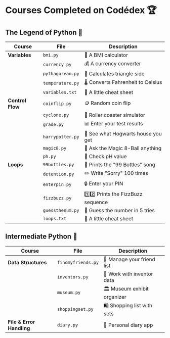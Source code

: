 # Courses Completed on Codédex 🏆

## The Legend of Python 🐍

| Course         | File               | Description                          |
|----------------|--------------------|--------------------------------------|
| **Variables**  | `bmi.py`           | 💪 A BMI calculator                  |
|                | `currency.py`      | 💰 A currency converter              |
|                | `pythagorean.py`   | 📐 Calculates triangle side          |
|                | `temperature.py`   | 🌡️ Converts Fahrenheit to Celsius  |
|                | `variables.txt`    | 📝 A little cheat sheet              |
| **Control Flow** | `coinflip.py`    | 🪙 Random coin flip                  |
|                | `cyclone.py`       | 🎢 Roller coaster simulator          |
|                | `grade.py`         | 📊 Enter your test results           |
|                | `harrypotter.py`   | 🧙 See what Hogwarts house you get   |
|                | `magic8.py`        | 🎱 Ask the Magic 8-Ball anything     |
|                | `ph.py`            | 🧪 Check pH value                    |
| **Loops**      | `99bottles.py`     | 🍺 Prints the "99 Bottles" song      |
|                | `detention.py`     | ✏️ Write "Sorry" 100 times          |
|                | `enterpin.py`      | 🔒 Enter your PIN                    |
|                | `fizzbuzz.py`      | 1️⃣2️⃣ Prints the FizzBuzz sequence |
|                | `guessthenum.py`   | 🔢 Guess the number in 5 tries       |
|                | `loops.txt`        | 📝 A little cheat sheet              |

## Intermediate Python 🚀

| Course                     | File               | Description                          |
|----------------------------|--------------------|--------------------------------------|
| **Data Structures**        | `findmyfriends.py` | 👫 Manage your friend list           |
|                            | `inventors.py`     | 🧠 Work with inventor data           |
|                            | `museum.py`        | 🏛️ Museum exhibit organizer         |
|                            | `shoppingset.py`   | 🛍️ Shopping list with sets          |
| **File & Error Handling**  | `diary.py`         | 📖 Personal diary app                |
